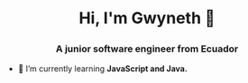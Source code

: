 # <p align=center> Hi, I'm Gwyneth 👋

### <p align=center> A junior software engineer from Ecuador

- 🌱 I’m currently learning **JavaScript and Java.**

<!--
**itsgwynniie/itsgwynniie** is a ✨ _special_ ✨ repository because its `README.md` (this file) appears on your GitHub profile.

Here are some ideas to get you started:

- 🔭 I’m currently working on ...
- 🌱 I’m currently learning ...
- 👯 I’m looking to collaborate on ...
- 🤔 I’m looking for help with ...
- 💬 Ask me about ...
- 📫 How to reach me: ...
- 😄 Pronouns: ...
- ⚡ Fun fact: ...
-->
